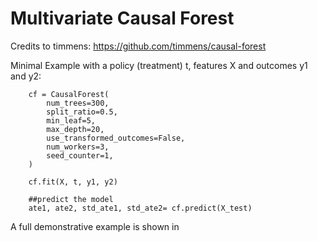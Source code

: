 # Multivariate Causal Forest


Credits to timmens: https://github.com/timmens/causal-forest

Minimal Example with a policy (treatment) t, features X and outcomes y1 and y2:

```
    cf = CausalForest(
        num_trees=300,
        split_ratio=0.5,
        min_leaf=5,
        max_depth=20,
        use_transformed_outcomes=False,
        num_workers=3,
        seed_counter=1,    
    )

    cf.fit(X, t, y1, y2)

    ##predict the model
    ate1, ate2, std_ate1, std_ate2= cf.predict(X_test)

```

A full demonstrative example is shown in 
